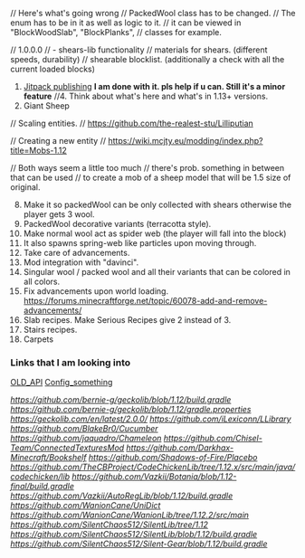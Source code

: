 
// Here's what's going wrong
// PackedWool class has to be changed.
// The enum has to be in it as well as logic to it.
// it can be viewed in "BlockWoodSlab", "BlockPlanks",
// classes for example.

// 1.0.0.0 
// - shears-lib functionality
// materials for shears. (different speeds, durability)
// shearable blocklist. (additionally a check with all the current loaded blocks)


1. [Jitpack publishing](https://jitpack.io/) 
**I am done with it. pls help if u can. Still it's a minor feature**
//4. Think about what's here and what's in 1.13+ versions.
7. Giant Sheep

// Scaling entities.
// https://github.com/the-realest-stu/Lilliputian

// Creating a new entity
// https://wiki.mcjty.eu/modding/index.php?title=Mobs-1.12

// Both ways seem a little too much
//  there's prob. something in between that can be used
//  to create a mob of a sheep model that will be 1.5 size of original.

8. Make it so packedWool can be only collected with shears otherwise the player gets 3 wool.
9. PackedWool decorative variants (terracotta style).
10. Make normal wool act as spider web (the player will fall into the block)
11. It also spawns spring-web like particles upon moving through.
12. Take care of advancements.
13. Mod integration with "davinci".
14. Singular wool / packed wool and all their variants that can be colored in all colors.
15. Fix advancements upon world loading.
     https://forums.minecraftforge.net/topic/60078-add-and-remove-advancements/
16. Slab recipes. Make Serious Recipes give 2 instead of 3.
17. Stairs recipes.
18. Carpets

### Links that I am looking into

[OLD_API](https://skmedix.github.io/ForgeJavaDocs/)
[Config_something](https://mcforge.readthedocs.io/en/1.12.x/config/annotations/)

*https://github.com/bernie-g/geckolib/blob/1.12/build.gradle*
*https://github.com/bernie-g/geckolib/blob/1.12/gradle.properties*
*https://geckolib.com/en/latest/2.0.0/*
*https://github.com/iLexiconn/LLibrary*
*https://github.com/BlakeBr0/Cucumber*
*https://github.com/jaquadro/Chameleon*
*https://github.com/Chisel-Team/ConnectedTexturesMod*
*https://github.com/Darkhax-Minecraft/Bookshelf*
*https://github.com/Shadows-of-Fire/Placebo*
*https://github.com/TheCBProject/CodeChickenLib/tree/1.12.x/src/main/java/codechicken/lib*
*https://github.com/Vazkii/Botania/blob/1.12-final/build.gradle*
*https://github.com/Vazkii/AutoRegLib/blob/1.12/build.gradle*
*https://github.com/WanionCane/UniDict*
*https://github.com/WanionCane/WanionLib/tree/1.12.2/src/main*
*https://github.com/SilentChaos512/SilentLib/tree/1.12*
*https://github.com/SilentChaos512/SilentLib/blob/1.12/build.gradle*
*https://github.com/SilentChaos512/Silent-Gear/blob/1.12/build.gradle*